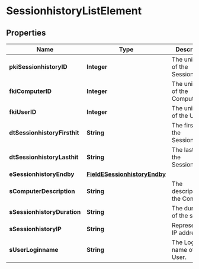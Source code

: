

# SessionhistoryListElement

## Properties

Name | Type | Description | Notes
------------ | ------------- | ------------- | -------------
**pkiSessionhistoryID** | **Integer** | The unique ID of the Sessionhistory | 
**fkiComputerID** | **Integer** | The unique ID of the Computer |  [optional]
**fkiUserID** | **Integer** | The unique ID of the User |  [optional]
**dtSessionhistoryFirsthit** | **String** | The first hit of the Sessionhistory | 
**dtSessionhistoryLasthit** | **String** | The last hit of the Sessionhistory | 
**eSessionhistoryEndby** | [**FieldESessionhistoryEndby**](FieldESessionhistoryEndby.md) |  | 
**sComputerDescription** | **String** | The description of the Computer |  [optional]
**sSessionhistoryDuration** | **String** | The duration of the session | 
**sSessionhistoryIP** | **String** | Represent an IP address. | 
**sUserLoginname** | **String** | The Login name of the User. |  [optional]




